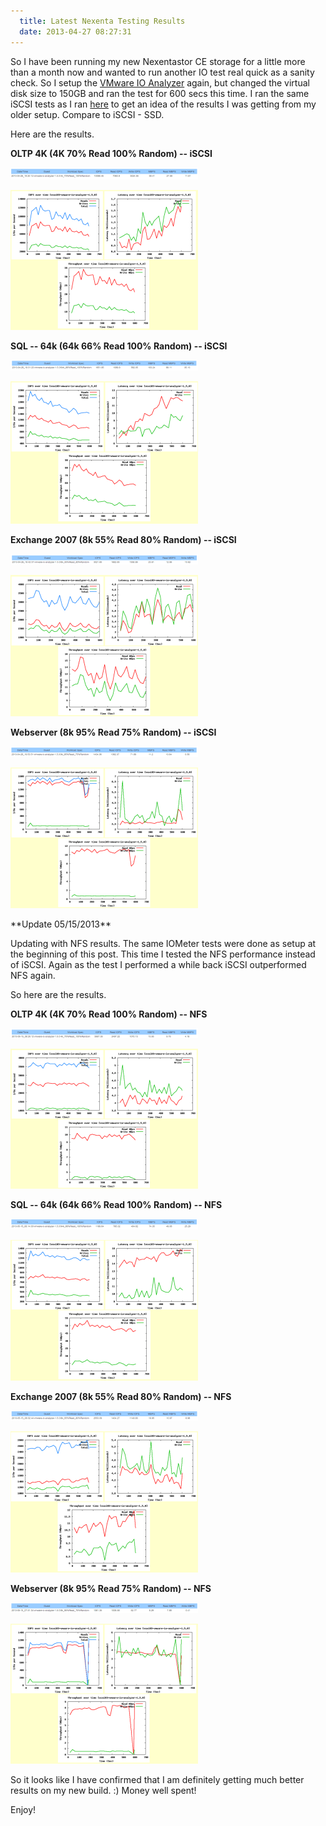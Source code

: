```yaml
---
  title: Latest Nexenta Testing Results
  date: 2013-04-27 08:27:31
---
```


So I have been running my new Nexentastor CE storage for a little more
than a month now and wanted to run another IO test real quick as a
sanity check. So I setup the [VMware IO Analyzer](http://labs.vmware.com/flings/io-analyzer "http\://labs.vmware.com/flings/io-analyzer") again, but changed the virtual disk
size to 150GB and ran the test for 600 secs this time. I ran the same iSCSI
tests as I ran [here](http://everythingshouldbevirtual.com/nexenta-performance-testing-no-ssdssd "http\://everythingshouldbevirtual.com/nexenta-performance-testing-no-ssdssd") to
get an idea of the results I was getting from my older setup. Compare to iSCSI - SSD.

Here are the results.

**OLTP 4K (4K 70% Read 100% Random) -- iSCSI**

![08-18-24](../../assets/08-18-24-300x19.png)

![08-18-39](../../assets/08-18-39-300x224.png)

**SQL -- 64k (64k 66% Read 100% Random) -- iSCSI**

![08-20-12](../../assets/08-20-12-300x17.png)

![08-20-24](../../assets/08-20-24-300x228.png)

**Exchange 2007 (8k 55% Read 80% Random) -- iSCSI**

![08-22-17](../../assets/08-22-17-300x17.png)

![08-22-27](../../assets/08-22-27-300x226.png)

**Webserver (8k 95% Read 75% Random) -- iSCSI**

![08-23-56](../../assets/08-23-56-300x17.png)

![08-24-05](../../assets/08-24-05-300x225.png)

\*\*Update 05/15/2013\*\*

Updating with NFS results. The same IOMeter tests were done as setup at
the beginning of this post. This time I tested the NFS performance
instead of iSCSI. Again as the test I performed a while back iSCSI
outperformed NFS again.

So here are the results.

**OLTP 4K (4K 70% Read 100% Random) -- NFS**

![12-53-49](../../assets/12-53-49-300x16.png)

![12-54-00](../../assets/12-54-00-300x224.png)

**SQL -- 64k (64k 66% Read 100% Random) -- NFS**

![12-55-43](../../assets/12-55-43-300x17.png)

![12-55-57](../../assets/12-55-57-300x225.png)

**Exchange 2007 (8k 55% Read 80% Random) -- NFS**

![12-58-07](../../assets/12-58-07-300x16.png)

![12-58-20](../../assets/12-58-20-300x226.png)

**Webserver (8k 95% Read 75% Random) -- NFS**

![12-59-37](../../assets/12-59-37-300x17.png)

![12-59-48](../../assets/12-59-48-300x224.png)

So it looks like I have confirmed that I am definitely getting much
better results on my new build. :) Money well spent!

Enjoy!
